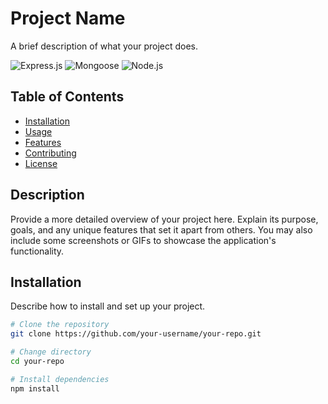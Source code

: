 # Project Name

A brief description of what your project does.

![Express.js]([https://via.placeholder.com/100](https://upload.wikimedia.org/wikipedia/commons/6/64/Expressjs.png)) ![Mongoose](https://via.placeholder.com/100) ![Node.js](https://via.placeholder.com/100)

## Table of Contents

- [Installation](#installation)
- [Usage](#usage)
- [Features](#features)
- [Contributing](#contributing)
- [License](#license)

## Description

Provide a more detailed overview of your project here. Explain its purpose, goals, and any unique features that set it apart from others. You may also include some screenshots or GIFs to showcase the application's functionality.

## Installation

Describe how to install and set up your project.

```bash
# Clone the repository
git clone https://github.com/your-username/your-repo.git

# Change directory
cd your-repo

# Install dependencies
npm install
